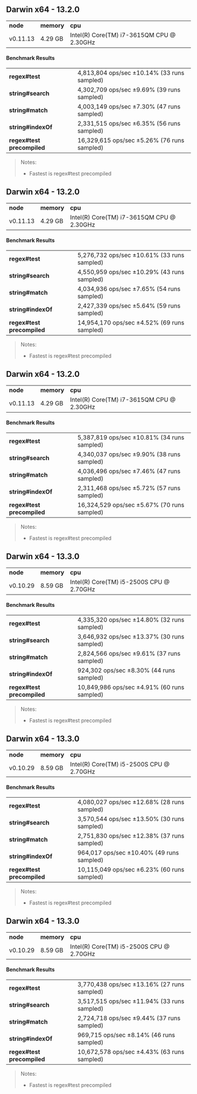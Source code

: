 Darwin x64 - 13.2.0
-----

<table><tr><td><b>node</b></td><td><b>memory</b></td><td><b>cpu</b></td></tr><tr><td>v0.11.13</td><td>4.29 GB</td><td>Intel(R) Core(TM) i7-3615QM CPU @ 2.30GHz</td></tr></table>

#### Benchmark Results ####

<table><tr><td><b>regex#test</b></td><td>4,813,804 ops/sec ±10.14% (33 runs sampled)
</td></tr><tr><td><b>string#search</b></td><td>4,302,709 ops/sec ±9.69% (39 runs sampled)
</td></tr><tr><td><b>string#match</b></td><td>4,003,149 ops/sec ±7.30% (47 runs sampled)
</td></tr><tr><td><b>string#indexOf</b></td><td>2,331,515 ops/sec ±6.35% (56 runs sampled)
</td></tr><tr><td><b>regex#test precompiled</b></td><td>16,329,615 ops/sec ±5.26% (76 runs sampled)
</td></tr></table>

> Notes:
> - Fastest is regex#test precompiled


Darwin x64 - 13.2.0
-----

<table><tr><td><b>node</b></td><td><b>memory</b></td><td><b>cpu</b></td></tr><tr><td>v0.11.13</td><td>4.29 GB</td><td>Intel(R) Core(TM) i7-3615QM CPU @ 2.30GHz</td></tr></table>

#### Benchmark Results ####

<table><tr><td><b>regex#test</b></td><td>5,276,732 ops/sec ±10.61% (33 runs sampled)
</td></tr><tr><td><b>string#search</b></td><td>4,550,959 ops/sec ±10.29% (43 runs sampled)
</td></tr><tr><td><b>string#match</b></td><td>4,034,936 ops/sec ±7.65% (54 runs sampled)
</td></tr><tr><td><b>string#indexOf</b></td><td>2,427,339 ops/sec ±5.64% (59 runs sampled)
</td></tr><tr><td><b>regex#test precompiled</b></td><td>14,954,170 ops/sec ±4.52% (69 runs sampled)
</td></tr></table>

> Notes:
> - Fastest is regex#test precompiled


Darwin x64 - 13.2.0
-----

<table><tr><td><b>node</b></td><td><b>memory</b></td><td><b>cpu</b></td></tr><tr><td>v0.11.13</td><td>4.29 GB</td><td>Intel(R) Core(TM) i7-3615QM CPU @ 2.30GHz</td></tr></table>

#### Benchmark Results ####

<table><tr><td><b>regex#test</b></td><td>5,387,819 ops/sec ±10.81% (34 runs sampled)
</td></tr><tr><td><b>string#search</b></td><td>4,340,037 ops/sec ±9.90% (38 runs sampled)
</td></tr><tr><td><b>string#match</b></td><td>4,036,496 ops/sec ±7.46% (47 runs sampled)
</td></tr><tr><td><b>string#indexOf</b></td><td>2,311,468 ops/sec ±5.72% (57 runs sampled)
</td></tr><tr><td><b>regex#test precompiled</b></td><td>16,324,529 ops/sec ±5.67% (70 runs sampled)
</td></tr></table>

> Notes:
> - Fastest is regex#test precompiled


Darwin x64 - 13.3.0
-----

<table><tr><td><b>node</b></td><td><b>memory</b></td><td><b>cpu</b></td></tr><tr><td>v0.10.29</td><td>8.59 GB</td><td>Intel(R) Core(TM) i5-2500S CPU @ 2.70GHz</td></tr></table>

#### Benchmark Results ####

<table><tr><td><b>regex#test</b></td><td>4,335,320 ops/sec ±14.80% (32 runs sampled)
</td></tr><tr><td><b>string#search</b></td><td>3,646,932 ops/sec ±13.37% (30 runs sampled)
</td></tr><tr><td><b>string#match</b></td><td>2,824,566 ops/sec ±9.61% (37 runs sampled)
</td></tr><tr><td><b>string#indexOf</b></td><td>924,302 ops/sec ±8.30% (44 runs sampled)
</td></tr><tr><td><b>regex#test precompiled</b></td><td>10,849,986 ops/sec ±4.91% (60 runs sampled)
</td></tr></table>

> Notes:
> - Fastest is regex#test precompiled


Darwin x64 - 13.3.0
-----

<table><tr><td><b>node</b></td><td><b>memory</b></td><td><b>cpu</b></td></tr><tr><td>v0.10.29</td><td>8.59 GB</td><td>Intel(R) Core(TM) i5-2500S CPU @ 2.70GHz</td></tr></table>

#### Benchmark Results ####

<table><tr><td><b>regex#test</b></td><td>4,080,027 ops/sec ±12.68% (28 runs sampled)
</td></tr><tr><td><b>string#search</b></td><td>3,570,544 ops/sec ±13.50% (30 runs sampled)
</td></tr><tr><td><b>string#match</b></td><td>2,751,830 ops/sec ±12.38% (37 runs sampled)
</td></tr><tr><td><b>string#indexOf</b></td><td>964,017 ops/sec ±10.40% (49 runs sampled)
</td></tr><tr><td><b>regex#test precompiled</b></td><td>10,115,049 ops/sec ±6.23% (60 runs sampled)
</td></tr></table>

> Notes:
> - Fastest is regex#test precompiled


Darwin x64 - 13.3.0
-----

<table><tr><td><b>node</b></td><td><b>memory</b></td><td><b>cpu</b></td></tr><tr><td>v0.10.29</td><td>8.59 GB</td><td>Intel(R) Core(TM) i5-2500S CPU @ 2.70GHz</td></tr></table>

#### Benchmark Results ####

<table><tr><td><b>regex#test</b></td><td>3,770,438 ops/sec ±13.16% (27 runs sampled)
</td></tr><tr><td><b>string#search</b></td><td>3,517,515 ops/sec ±11.94% (33 runs sampled)
</td></tr><tr><td><b>string#match</b></td><td>2,724,718 ops/sec ±9.44% (37 runs sampled)
</td></tr><tr><td><b>string#indexOf</b></td><td>969,715 ops/sec ±8.14% (46 runs sampled)
</td></tr><tr><td><b>regex#test precompiled</b></td><td>10,672,578 ops/sec ±4.43% (63 runs sampled)
</td></tr></table>

> Notes:
> - Fastest is regex#test precompiled


